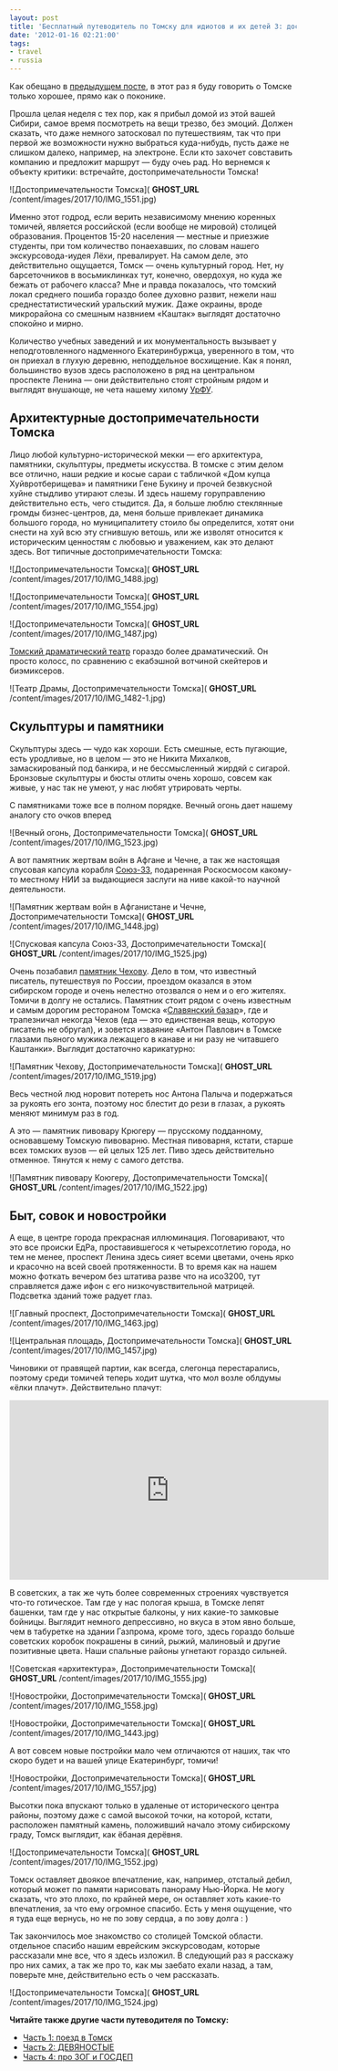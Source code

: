 ```yaml
---
layout: post
title: 'Бесплатный путеводитель по Томску для идиотов и их детей 3: достопримечатель'
date: '2012-01-16 02:21:00'
tags:
- travel
- russia
---
```


Как обещано в [предыдущем посте](http://shouldgo.ru/tomsk/), в этот раз я буду говорить о Томске только хорошее, прямо как о поконике.

Прошла целая неделя с тех пор, как я прибыл домой из этой вашей Сибири, самое время посмотреть на вещи трезво, без эмоций. Должен сказать, что даже немного затосковал по путешествиям, так что при первой же возможности нужно выбраться куда-нибудь, пусть даже не слишком далеко, например, на электроне. Если кто захочет совставить компанию и предложит маршрут — буду очеь рад. Но вернемся к объекту критики: встречайте, достопримечательности&nbsp;Томска!

![Достопримечательности Томска]( __GHOST_URL__ /content/images/2017/10/IMG_1551.jpg)

Именно этот годрод, если верить независимому мнению коренных томичей, является российской (если вообще не мировой) столицей образования. Процентов 15-20 населения — местные и приезжие студенты, при том количество понаехавших, по словам нашего экскурсовода-иудея Лёхи, превалирует. На самом деле, это действительно ощущается, Томск — очень культурный город. Нет, ну барсеточников в восьмиклинках тут, конечно, овердохуя, но куда же бежать от рабочего класса? Мне и правда показалось, что томский локал среднего пошиба гораздо более духовно развит, нежели наш среднестатистический уральский мужик. Даже окраины, вроде микрорайона со смешным назвнием «Каштак» выглядят достаточно спокойно и мирно.

Количество учебных заведений и их монументальность вызывает у неподготовленного надменного Екатеринбуржца, уверенного в том, что он приехал в глухую деревню, неподдельное восхищение. Как я понял, большинство вузов здесь расположено в ряд на центральном проспекте Ленина — они действительно стоят стройным рядом и выглядят внушающе, не чета нашему хилому [УрФУ](http://ru.wikipedia.org/wiki/%D0%A3%D1%80%D0%B0%D0%BB%D1%8C%D1%81%D0%BA%D0%B8%D0%B9_%D1%84%D0%B5%D0%B4%D0%B5%D1%80%D0%B0%D0%BB%D1%8C%D0%BD%D1%8B%D0%B9_%D1%83%D0%BD%D0%B8%D0%B2%D0%B5%D1%80%D1%81%D0%B8%D1%82%D0%B5%D1%82).

## Архитектурные достопримечательности Томска

Лицо любой культурно-исторической мекки — его архитектура, памятники, скульптуры, предметы искусства. В томске с этим делом все отлично, наши редкие и косые сараи с табличкой «Дом купца Хуйвротберищева» и памятники Гене Букину и прочей безвкусной хуйне стыдливо утирают слезы. И здесь нашему горуправлению действительно есть, чего стыдится. Да, я больше люблю стеклянные громды бизнес-центров, да, меня больше привлекает динамика большого города, но муниципалитету стоило бы определится, хотят они снести на хуй всю эту сгнившую ветошь, или же изволят относится к историческим ценностям с любовью и уважением, как это делают здесь. Вот типичные достопримечательности Томска:

![Достопримечательности Томска]( __GHOST_URL__ /content/images/2017/10/IMG_1488.jpg)

![Достопримечательности Томска]( __GHOST_URL__ /content/images/2017/10/IMG_1554.jpg)

![Достопримечательности Томска]( __GHOST_URL__ /content/images/2017/10/IMG_1487.jpg)

[Томский драматический театр](http://ru.wikipedia.org/wiki/%D0%A2%D0%BE%D0%BC%D1%81%D0%BA%D0%B8%D0%B9_%D0%BE%D0%B1%D0%BB%D0%B0%D1%81%D1%82%D0%BD%D0%BE%D0%B9_%D0%B4%D1%80%D0%B0%D0%BC%D0%B0%D1%82%D0%B8%D1%87%D0%B5%D1%81%D0%BA%D0%B8%D0%B9_%D1%82%D0%B5%D0%B0%D1%82%D1%80) гораздо более драматический. Он просто колосс, по сравнению с екабэшной вотчиной скейтеров и биэмиксеров.

![Театр Драмы, Достопримечательности Томска]( __GHOST_URL__ /content/images/2017/10/IMG_1482-1.jpg)

## Скульптуры и памятники

Скульптуры здесь — чудо как хороши. Есть смешные, есть пугающие, есть уродливые, но в целом — это не Никита Михалков, замаскированый под банкира, и не бессмысленный жирдяй с сигарой. Бронзовые скульптуры и бюсты отлиты очень хорошо, совсем как живые, у нас так не умеют, у нас любят утрировать черты.

С памятниками тоже все в полном порядке. Вечный огонь дает нашему аналогу сто очков вперед

![Вечный огонь, Достопримечательности Томска]( __GHOST_URL__ /content/images/2017/10/IMG_1523.jpg)

А вот памятник жертвам войн в Афгане и Чечне, а так же настоящая спусовая капсула корабля [Союз-33](http://ru.wikipedia.org/wiki/%D0%A1%D0%BE%D1%8E%D0%B7-33), подаренная Роскосмосом какому-то местному НИИ за выдающиеся заслуги на ниве какой-то научной деятельности.

![Памятник жертвам войн в Афганистане и Чечне, Достопримечательности Томска]( __GHOST_URL__ /content/images/2017/10/IMG_1448.jpg)

![Спусковая капсула Союз-33, Достопримечательности Томска]( __GHOST_URL__ /content/images/2017/10/IMG_1525.jpg)

Очень позабавил [памятник Чехову](http://ru.wikipedia.org/wiki/%D0%9F%D0%B0%D0%BC%D1%8F%D1%82%D0%BD%D0%B8%D0%BA_%D0%A7%D0%B5%D1%85%D0%BE%D0%B2%D1%83_(%D0%A2%D0%BE%D0%BC%D1%81%D0%BA)). Дело в том, что известный писатель, путешествуя по России, проездом оказался в этом сибирском городе и очень нелестно отозвался о нем и о его жителях. Томичи в долгу не остались. Памятник стоит рядом с очень известным и самым дорогим рестораном Томска «[Славянский базар](http://ru.wikipedia.org/wiki/%D0%A1%D0%BB%D0%B0%D0%B2%D1%8F%D0%BD%D1%81%D0%BA%D0%B8%D0%B9_%D0%B1%D0%B0%D0%B7%D0%B0%D1%80_(%D0%A2%D0%BE%D0%BC%D1%81%D0%BA))», где и трапезничал некогда Чехов (еда — это единственая вещь, которую писатель не обругал), и зовется изваяние «Антон Павлович в Томске глазами пьяного мужика лежащего в канаве и ни разу не читавшего Каштанки». Выглядит достаточно карикатурно:

![Памятник Чехову, Достопримечательности Томска]( __GHOST_URL__ /content/images/2017/10/IMG_1519.jpg)

Весь честной люд норовит потереть нос Антона Палыча и подержаться за рукоять его зонта, поэтому нос блестит до рези в глазах, а рукоять меняют минимум раз в год.

А это — памятник пивовару Крюгеру — прусскому подданному, основавшему Томскую пивоварню. Местная пивоварня, кстати, старше всех томских вузов — ей целых 125 лет. Пиво здесь действительно отменное. Тянутся к нему с самого детства.

![Памятник пивовару Коюгеру, Достопримечательности Томска]( __GHOST_URL__ /content/images/2017/10/IMG_1522.jpg)

## Быт, совок и новостройки

А еще, в центре города прекрасная иллюминация. Поговаривают, что это все происки ЕдРа, проставившегося к четырехсотлетию города, но тем не менее, проспект Ленина здесь сияет всеми цветами, очень ярко и красочно на всей своей протяженности. В то время как на нашем можно фоткать вечером без штатива разве что на исо3200, тут справляется даже ифон с его низкочувствительной матрицей. Подсветка зданий тоже радует глаз.

![Главный проспект, Достопримечательности Томска]( __GHOST_URL__ /content/images/2017/10/IMG_1463.jpg)

![Центральная площадь, Достопримечательности Томска]( __GHOST_URL__ /content/images/2017/10/IMG_1457.jpg)

Чиновики от правящей партии, как всегда, слегонца перестарались, поэтому среди томичей теперь ходит шутка, что мол возле облдумы «ёлки плачут». Действительно плачут:

<iframe width="560" height="315" src="https://www.youtube.com/embed/P6r6abRkxYY?rel=0" frameborder="0" allowfullscreen></iframe>

В советских, а так же чуть более современных строениях чувствуется что-то готическое. Там где у нас пологая крыша, в Томске лепят башенки, там где у нас открытые балконы, у них какие-то замковые бойницы. Выглядит немного депрессивно, но вкуса в этом явно больше, чем в табуретке на здании Газпрома, кроме того, здесь гораздо больше советских коробок покрашены в синий, рыжий, малиновый и другие позитивные цвета. Наши спальные районы угнетают гораздо сильней.

![Советская «архитектура», Достопримечательности Томска]( __GHOST_URL__ /content/images/2017/10/IMG_1555.jpg)

![Новостройки, Достопримечательности Томска]( __GHOST_URL__ /content/images/2017/10/IMG_1558.jpg)

![Новостройки, Достопримечательности Томска]( __GHOST_URL__ /content/images/2017/10/IMG_1443.jpg)

А вот совсем новые постройки мало чем отличаются от наших, так что скоро будет и на вашей улице Екатеринбург, томичи!

![Новостройки, Достопримечательности Томска]( __GHOST_URL__ /content/images/2017/10/IMG_1557.jpg)

Высотки пока впускают только в удаленые от исторического центра районы, поэтому даже с самой высокой точки, на которой, кстати, расположен памятный камень, положивший начало этому сибирскому граду, Томск выглядит, как ёбаная дерёвня.

![Достопримечательности Томска]( __GHOST_URL__ /content/images/2017/10/IMG_1552.jpg)

Томск оставляет двоякое впечатление, как, например, отсталый дебил, который может по памяти нарисовать панораму Нью-Йорка. Не могу сказать, что это плохо, по крайней мере, он оставляет хоть какие-то впечатления, за что ему огромное спасибо. Есть у меня ощущение, что я туда еще вернусь, но не по зову сердца, а по зову долга : )

Так закончилось мое знакомство со столицей Томской области. отдельное спасибо нашим еврейским экскурсоводам, которые рассказали мне все, что я здесь изложил. В следующий раз я расскажу про них самих, а так же про то, как мы заебато ехали назад, а там, поверьте мне, действительно есть о чем рассказать.

![Достопримечательности Томска]( __GHOST_URL__ /content/images/2017/10/IMG_1524.jpg)

**Читайте также другие части путеводителя по Томску:**

- [Часть 1: поезд в Томск](http://shouldgo.ru/to-tomsk-by-train/)
- [Часть 2: ДЕВЯНОСТЫЕ](http://shouldgo.ru/tomsk/)
- [Часть 4: про ЗОГ и ГОСДЕП](http://shouldgo.ru/tomsk-zog-gosdep/)
<!--kg-card-end: markdown-->